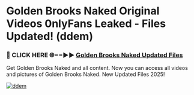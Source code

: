 # Golden Brooks Naked Original Videos 0nlyFans Leaked - Files Updated! (ddem)

<h3>🔴 CLICK HERE 🌐==►► <a href="https://tinyurl.com/up5wt9bj" rel="nofollow">Golden Brooks Naked Updated Files</a></h3>

Get Golden Brooks Naked and all content. Now you can access all videos and pictures of Golden Brooks Naked. New Updated Files 2025!

[![ddem](https://i.imgur.com/ABiUzMV.gif)](https://tinyurl.com/up5wt9bj)
